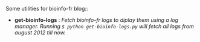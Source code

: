 Some utilities for bioinfo-fr blog::

* **get-bioinfo-logs** : 
    *Fetch bioinfo-fr logs to diplay them using a log manager.
    Running ```$ python get-bioinfo-logs.py``` will fetch all logs 
    from august 2012 till now.*
